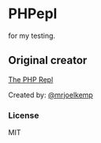 PHPepl
======

for my testing.

## Original creator

[The PHP Repl](http://phpepl.cloudcontrolled.com/)

Created by: [@mrjoelkemp](http://www.twitter.com/mrjoelkemp)

### License

MIT
